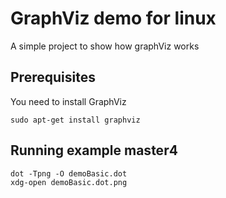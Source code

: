 # GraphViz demo for linux

A simple project to show how graphViz works

## Prerequisites
You need to install GraphViz
```
sudo apt-get install graphviz
```


## Running example master4
```
dot -Tpng -O demoBasic.dot
xdg-open demoBasic.dot.png
```
